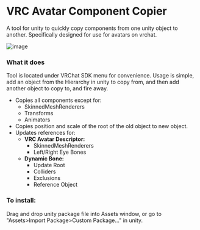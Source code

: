 # VRC Avatar Component Copier
A tool for unity to quickly copy components from one unity object to another. Specifically designed for use for avatars on vrchat.

![image](https://user-images.githubusercontent.com/76971405/103578909-65d59a80-4ea5-11eb-90d7-2b68cf20c744.png)

### What it does
Tool is located under VRChat SDK menu for convenience.
Usage is simple, add an object from the Hierarchy in unity to copy from, and then add another object to copy to, and fire away.

- Copies all components except for:
  - SkinnedMeshRenderers 
  - Transforms 
  - Animators   
- Copies position and scale of the root of the old object to new object.
- Updates references for:
  - **VRC Avatar Descriptor:**
    - SkinnedMeshRenderers
    - Left/Right Eye Bones
  - **Dynamic Bone:**
    - Update Root
    - Colliders
    - Exclusions
    - Reference Object

### To install:
Drag and drop unity package file into Assets window, or go to "Assets>Import Package>Custom Package..." in unity.
